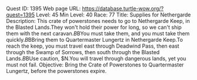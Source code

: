 Quest ID: 1395
Web page URL: https://database.turtle-wow.org/?quest=1395
Level: 45
Min Level: 40
Race: 77
Title: Supplies for Nethergarde
Description: This crate of powerstones needs to go to Nethergarde Keep, in the Blasted Lands.They won't hold their power for long, so we can't ship them with the next caravan.$B$BYou must take them, and you must take them quickly.$B$BBring them to Quartermaster Lungertz in Nethergarde Keep.To reach the keep, you must travel east through Deadwind Pass, then east through the Swamp of Sorrows, then south through the Blasted Lands.$B$BUse caution, $N.You will travel through dangerous lands, yet you must not fail.
Objective: Bring the Crate of Powerstones to Quartermaster Lungertz, before the powerstones expire.
